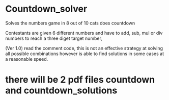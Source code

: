 # Countdown_solver
Solves the numbers game in 8 out of 10 cats does countdown



Contestants are given 6 different numbers and have to add, sub, mul or div numbers to reach a three diget target number,

(Ver 1.0) read the comment code, this is not an effective strategy at solving all possible combinations however is able to find solutions in some cases at a reasonable speed.

# there will be 2 pdf files countdown and countdown_solutions 

